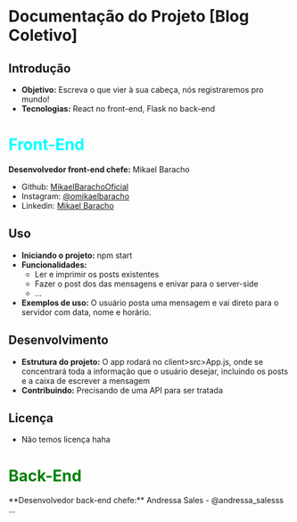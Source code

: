# Documentação do Projeto [Blog Coletivo]

## Introdução
* **Objetivo:** Escreva o que vier à sua cabeça, nós registraremos pro mundo!
* **Tecnologias:** React no front-end, Flask no back-end

<h1 style="color: cyan"> Front-End </h1>

**Desenvolvedor front-end chefe:** Mikael Baracho

- Github: <a href='https://github.com/MikaelBarachoOficial'>MikaelBarachoOficial</a>
- Instagram: <a href='https://www.instagram.com/omikaelbaracho/'>@omikaelbaracho</a>
- Linkedin: <a href="https://www.linkedin.com/in/mikael-baracho-9190571b2/">Mikael Baracho</a>

## Uso
* **Iniciando o projeto:** npm start
* **Funcionalidades:**
    * Ler e imprimir os posts existentes
    * Fazer o post dos das mensagens e enivar para o server-side
    * ...
* **Exemplos de uso:** O usuário posta uma mensagem e vai direto para o servidor com data, nome e horário.

## Desenvolvimento
* **Estrutura do projeto:** O app rodará no client>src>App.js, onde se concentrará toda a informação que o usuário desejar, incluindo os posts e a caixa de escrever a mensagem
* **Contribuindo:** Precisando de uma API para ser tratada

## Licença
* Não temos licença haha

<h1 style="color: green"> Back-End </h1>
**Desenvolvedor back-end chefe:** Andressa Sales - @andressa_salesss
...